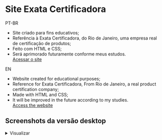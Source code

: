 # Site Exata Certificadora
PT-BR
* Site criado para fins educativos;
* Referência à Exata Certificadora, do Rio de Janeiro, uma empresa real de certificação de produtos;
* Feito com HTML e CSS;
* Será aprimorado futuramente conforme meus estudos.<br>
[Acessar o site](https://lucasmartinsb.github.io/site-exata-certificadora/)

EN
* Website created for educational purposes;
* Reference for Exata Certificadora, From Rio de Janeiro, a real product certification company;
* Made with HTML and CSS;
* It will be improved in the future according to my studies.<br>
[Access the website](https://lucasmartinsb.github.io/site-exata-certificadora/)


## Screenshots da versão desktop
<details>
    <summary>Visualizar</summary>
<p align="center">
  <h3>Home<h3>
  <img src="https://github.com/lucasmartinsb/site-exata-certificadora/blob/main/Prints/Home.png" width="800" title="Home">
  <h3>Processo<h3>
  <img src="https://github.com/lucasmartinsb/site-exata-certificadora/blob/main/Prints/Processo.png" width="800" title="Processo">
  <h3>Serviços<h3>
  <img src="https://github.com/lucasmartinsb/site-exata-certificadora/blob/main/Prints/Servicos.png" width="800" title="Serviços">
  <h3>Quem somos<h3>
  <img src="https://github.com/lucasmartinsb/site-exata-certificadora/blob/main/Prints/Quem-somos-nos.png" width="800" title="Quem somos">
  <h3>Fale conosco<h3>
  <img src="https://github.com/lucasmartinsb/site-exata-certificadora/blob/main/Prints/Fale-conosco.png" width="800" title="Fale conosco">
</p>
</details>
